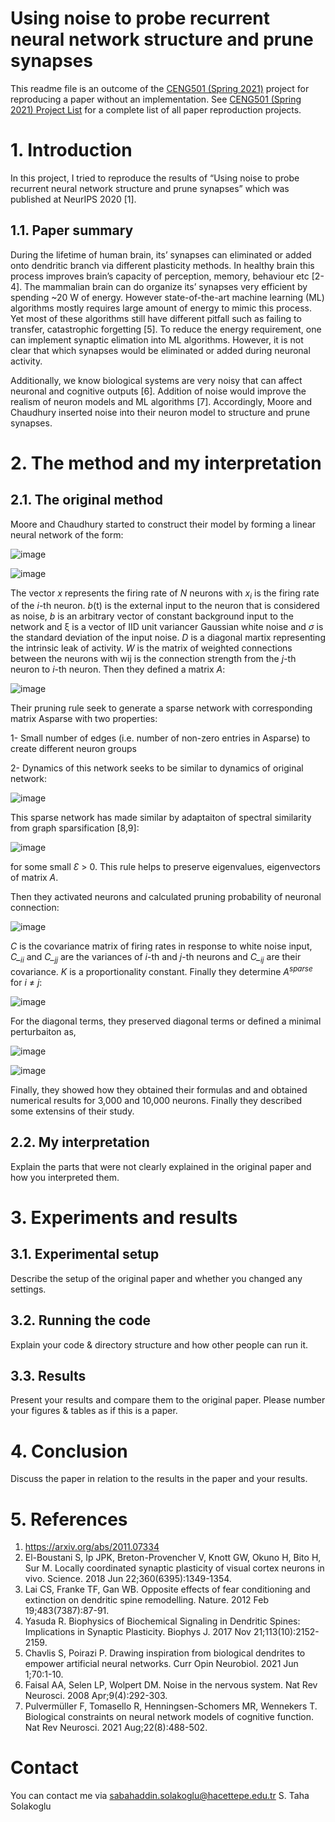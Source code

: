 # Using noise to probe recurrent neural network structure and prune synapses

This readme file is an outcome of the [CENG501 (Spring 2021)](http://kovan.ceng.metu.edu.tr/~sinan/DL/) project for reproducing a paper without an implementation. See [CENG501 (Spring 2021) Project List](https://github.com/sinankalkan/CENG501-Spring2021) for a complete list of all paper reproduction projects.

# 1. Introduction

In this project, I tried to reproduce the results of “Using noise to probe recurrent neural network structure and prune synapses” which was published at  NeurIPS 2020 [1].

## 1.1. Paper summary

During the lifetime of human brain, its’ synapses can eliminated or added onto dendritic branch via different plasticity methods. In healthy brain this process improves brain’s capacity of perception, memory, behaviour etc [2-4]. The mammalian brain can do organize its’ synapses very efficient by spending ~20 W of energy. However state-of-the-art machine learning (ML) algorithms mostly requires large amount of energy to mimic this process. Yet most of these algorithms still have different pitfall such as failing to transfer, catastrophic forgetting [5]. To reduce the energy requirement, one can implement synaptic elimation into ML algorithms. However, it is not clear that which synapses would be eliminated or added during neuronal activity.

Additionally, we know biological systems are very noisy that can affect neuronal and cognitive outputs [6]. Addition of noise would improve the realism of neuron models and ML algorithms [7]. Accordingly, Moore and Chaudhury inserted noise into their neuron model to structure and prune synapses.

# 2. The method and my interpretation

## 2.1. The original method

Moore and Chaudhury started to construct their model by forming a linear neural network of the form:

![image](https://user-images.githubusercontent.com/47305046/127342976-49ee1493-7c5f-4fd1-89af-1dd8f4bed322.png)

![image](https://user-images.githubusercontent.com/47305046/127343023-2b94ebfe-962e-49cf-9474-4a1d6c685ff2.png)

The vector *x* represents the firing rate of *N* neurons with *x<sub>i</sub>* is the firing rate of the *i*-th neuron. *b*(t) is the external input to the neuron that is considered as noise, *b* is an arbitrary vector of constant background input to the network and ξ is a vector of IID unit variancer Gaussian white noise and *σ* is the standard deviation of the input noise. *D* is a diagonal martix representing the intrinsic leak of activity. *W* is the matrix of weighted connections between the neurons with wij is the connection strength from the *j*-th neuron to *i*-th neuron. Then they defined a matrix *A*:
 
![image](https://user-images.githubusercontent.com/47305046/127343074-02de2f20-ea23-49c0-be5b-2f19b6c6d035.png)

Their pruning rule seek to generate a sparse network with corresponding matrix Asparse with two properties:
  
  1-	Small number of edges (i.e. number of non-zero entries in Asparse) to create different neuron groups
  
  2-	Dynamics of this network seeks to be similar to dynamics of original network:
  
  ![image](https://user-images.githubusercontent.com/47305046/127343192-cb8de988-f943-49a1-be30-f9999ef1a7b1.png)
 
This sparse network has made similar by adaptaiton of spectral similarity from graph sparsification [8,9]: 

![image](https://user-images.githubusercontent.com/47305046/127343322-18f2e3f0-66fb-4b44-8791-10f624591e0e.png)

for some small *Ɛ* > 0. This rule helps to preserve eigenvalues, eigenvectors of matrix *A*.

Then they activated neurons and calculated pruning probability of neuronal connection:

![image](https://user-images.githubusercontent.com/47305046/127343433-886f4127-b7dc-41a1-9e6e-5d86d4f8b0ca.png)

*C* is the covariance matrix of firing rates in response to white noise input, *C_<sub>ii</sub>* and *C_<sub>jj</sub>* are the variances of *i*-th and *j*-th neurons and *C_<sub>ij</sub>*  are their covariance. *K* is a proportionality constant. Finally they determine *A<sup>sparse</sup>* for *i* ≠ *j*:

![image](https://user-images.githubusercontent.com/47305046/127343569-4dc14d0f-65a0-4967-844b-2909ec13e38d.png)
 
For the diagonal terms, they preserved diagonal terms or defined a minimal perturbaiton as,

![image](https://user-images.githubusercontent.com/47305046/127343627-b3dd2892-e98b-4d1f-b3c8-5f03c8916a35.png)

![image](https://user-images.githubusercontent.com/47305046/127343648-be7b3a28-43ac-4750-82b8-cc35d09208ec.png)

Finally, they showed how they obtained their formulas and and obtained numerical results for 3,000 and 10,000 neurons. Finally they described some extensins of their study.

## 2.2. My interpretation 

Explain the parts that were not clearly explained in the original paper and how you interpreted them.

# 3. Experiments and results

## 3.1. Experimental setup

Describe the setup of the original paper and whether you changed any settings.

## 3.2. Running the code

Explain your code & directory structure and how other people can run it.

## 3.3. Results

Present your results and compare them to the original paper. Please number your figures & tables as if this is a paper.

# 4. Conclusion

Discuss the paper in relation to the results in the paper and your results.

# 5. References

1.	https://arxiv.org/abs/2011.07334
2.	El-Boustani S, Ip JPK, Breton-Provencher V, Knott GW, Okuno H, Bito H, Sur M. Locally coordinated synaptic plasticity of visual cortex neurons in vivo. Science. 2018 Jun 22;360(6395):1349-1354.
3.	Lai CS, Franke TF, Gan WB. Opposite effects of fear conditioning and extinction on dendritic spine remodelling. Nature. 2012 Feb 19;483(7387):87-91.
4.	Yasuda R. Biophysics of Biochemical Signaling in Dendritic Spines: Implications in Synaptic Plasticity. Biophys J. 2017 Nov 21;113(10):2152-2159.
5.	Chavlis S, Poirazi P. Drawing inspiration from biological dendrites to empower artificial neural networks. Curr Opin Neurobiol. 2021 Jun 1;70:1-10.
6.	Faisal AA, Selen LP, Wolpert DM. Noise in the nervous system. Nat Rev Neurosci. 2008 Apr;9(4):292-303.
7.	Pulvermüller F, Tomasello R, Henningsen-Schomers MR, Wennekers T. Biological constraints on neural network models of cognitive function. Nat Rev Neurosci. 2021 Aug;22(8):488-502. 

# Contact

You can contact me via sabahaddin.solakoglu@hacettepe.edu.tr
S. Taha Solakoglu
